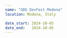 ```yaml
---
name: "GDG DevFest Modena"
location: Modena, Italy

date_start: 2024-10-05
date_end:   2024-10-05
---
```

